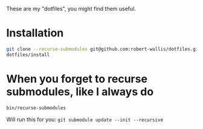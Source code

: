 These are my "dotfiles", you might find them useful.

# Installation
```bash
git clone --recurse-submodules git@github.com:robert-wallis/dotfiles.git
dotfiles/install
```

# When you forget to recurse submodules, like I always do

```bash
bin/recurse-submodules
```

Will run this for you: `git submodule update --init --recursive`

